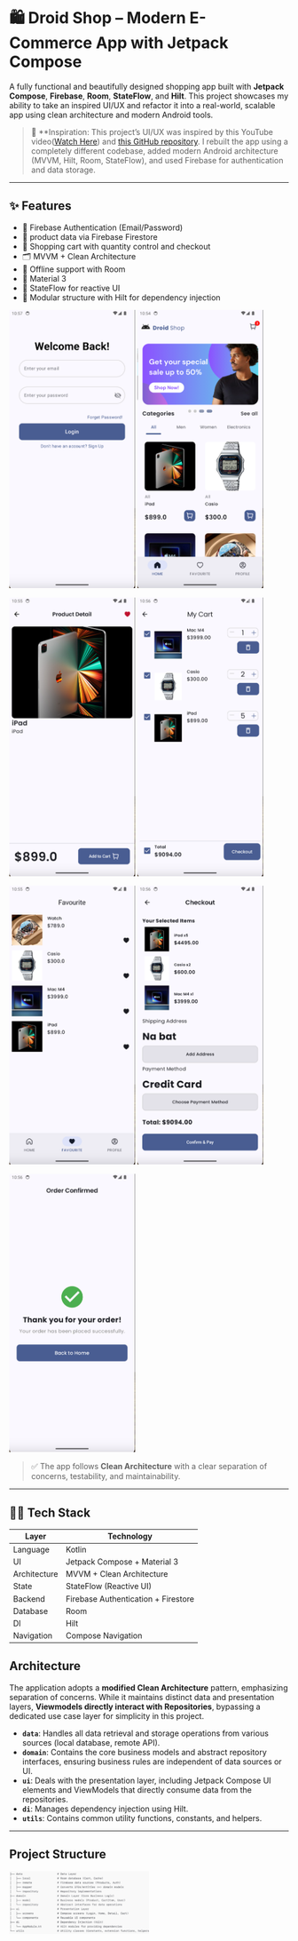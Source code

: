# 🛍️ Droid Shop – Modern E-Commerce App with Jetpack Compose

A fully functional and beautifully designed shopping app built with **Jetpack Compose**, **Firebase**, **Room**, **StateFlow**, and **Hilt**. This project showcases my ability to take an inspired UI/UX and refactor it into a real-world, scalable app using clean architecture and modern Android tools.

>📌 **Inspiration:
This project’s UI/UX was inspired by this YouTube video([Watch Here](https://youtu.be/wLzXLRInSRM?si=UzKoS7dlv6zdDRLw)) and  [this GitHub repository](https://github.com/dwiaziprasetya/VibeStore).
I rebuilt the app using a completely different codebase, added modern Android architecture (MVVM, Hilt, Room, StateFlow), and used Firebase for authentication and data storage.


---

## ✨ Features

- 🔐 Firebase Authentication (Email/Password)
- 🧾  product data via Firebase Firestore
- 🛒 Shopping cart with quantity control and checkout
- 🗂️ MVVM + Clean Architecture
- 💾 Offline support with Room
- 🌙 Material 3 
- 🔁 StateFlow for reactive UI
- 🧩 Modular structure with Hilt for dependency injection

<p float="left">
  <img src="assets/login_screen.png" alt="Login" width="45%" />
  <img src="assets/home.png" alt="Home" width="45%" />
</p>

<p float="left">
  <img src="assets/item_detail.png" alt="Details" width="45%" />
  <img src="assets/check_out.png" alt="Cart" width="45%" />
</p>
<p float="left">
  <img src="assets/favourite_list.png" alt="Details" width="45%" />
  <img src="assets/payment_screen.png" alt="Cart" width="45%" />
</p>
<p float="left">
  <img src="assets/success_payment.png" alt="Details" width="45%" />
</p>


> ✅ The app follows **Clean Architecture** with a clear separation of concerns, testability, and maintainability.

---

## 🧑‍💻 Tech Stack

| Layer        | Technology |
|--------------|------------|
| Language     | Kotlin     |
| UI           | Jetpack Compose + Material 3 |
| Architecture | MVVM + Clean Architecture |
| State        | StateFlow (Reactive UI) |
| Backend      | Firebase Authentication + Firestore |
| Database     | Room       |
| DI           | Hilt       |
| Navigation   | Compose Navigation |

## Architecture

The application adopts a **modified Clean Architecture** pattern, emphasizing separation of concerns. While it maintains distinct data and presentation layers, **Viewmodels directly interact with Repositories**, bypassing a dedicated use case layer for simplicity in this project.

* **`data`**: Handles all data retrieval and storage operations from various sources (local database, remote API).
* **`domain`**: Contains the core business models and abstract repository interfaces, ensuring business rules are independent of data sources or UI.
* **`ui`**: Deals with the presentation layer, including Jetpack Compose UI elements and ViewModels that directly consume data from the repositories.
* **`di`**: Manages dependency injection using Hilt.
* **`utils`**: Contains common utility functions, constants, and helpers.

---

## Project Structure
  <img src="assets/project_structure.png" alt="project structure" width="50%" height = "100%" />

